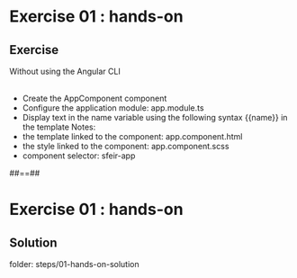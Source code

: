 <!-- .slide: class="exercice" -->

# Exercise 01 : hands-on

## Exercise

Without using the Angular CLI <br> <br>

-   Create the AppComponent component
-   Configure the application module: app.module.ts
-   Display text in the name variable using the following syntax {{name}} in the template
    Notes:
-   the template linked to the component: app.component.html
-   the style linked to the component: app.component.scss
-   component selector: sfeir-app

##==##

<!-- .slide: class="exercice full-center" -->

# Exercise 01 : hands-on

## Solution

folder: steps/01-hands-on-solution

<!-- .element: class="bold"-->
